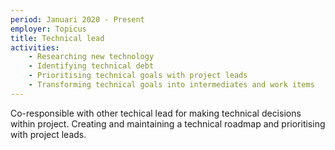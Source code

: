 ```yaml
---
period: Januari 2020 - Present
employer: Topicus
title: Technical lead
activities:
    - Researching new technology
    - Identifying technical debt
    - Prioritising technical goals with project leads
    - Transforming technical goals into intermediates and work items
---
```

Co-responsible with other techical lead for making technical decisions within project. Creating and maintaining a technical roadmap and prioritising with project leads.